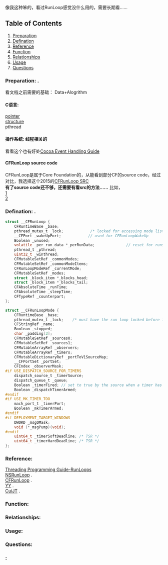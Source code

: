 像我这种笨的，看过RunLoop感觉没什么用的，需要长期看……
## <a name='contents'>Table of Contents</a>

1. [Preparation](#Preparation)
1. [Defination](#Defination)
1. [Reference](#Reference)
1. [Function](#Function)
1. [Relationships](#Relationships)
1. [Usage](#Usage)
1. [Questions](#Questions)
### <a name='Preparation'>Preparation:</a> . 
看文档之前需要的基础：
Data+Alogrithm
#### C语言: 
[pointer](https://github.com/saint-shaka/CHowToProgram8thNotes/blob/master/07.C%20Pointers.md)  
[structure](https://github.com/saint-shaka/CHowToProgram8thNotes/blob/master/10.C%20Structures,%20Unions,%20Bit%20Manipulation%20and%20Enumerations.md)   
pthread
#### 操作系统: 线程相关的  
看看这个也有好处[Cocoa Event Handling Guide](https://developer.apple.com/library/archive/documentation/Cocoa/Conceptual/EventOverview/EventArchitecture/EventArchitecture.html#//apple_ref/doc/uid/10000060i-CH3-SW11)  

#### CFRunLoop source code
CFRunLoop是属于Core Foundation的，从[](https://opensource.apple.com/source/CF/)能看到部分CF的source code，经过对比，我选择这个2015的[CFRunLoop SRC](https://opensource.apple.com/source/CF/CF-1153.18/CFRunLoop.c.auto.html)  
**有了source code还不够，还需要有看src的方法……**
比如，  
[1](https://github.com/aredridel/how-to-read-code/blob/master/how-to-read-code.md)  
[2](http://himmele.blogspot.com/2012/01/how-do-you-read-source-code.html)  


 
### <a name='Defination'>Defination:</a> . 
```C
struct __CFRunLoop {
    CFRuntimeBase _base;
    pthread_mutex_t _lock;            /* locked for accessing mode list */
    __CFPort _wakeUpPort;            // used for CFRunLoopWakeUp
    Boolean _unused;
    volatile _per_run_data *_perRunData;              // reset for runs of the run loop
    pthread_t _pthread;
    uint32_t _winthread;
    CFMutableSetRef _commonModes;
    CFMutableSetRef _commonModeItems;
    CFRunLoopModeRef _currentMode;
    CFMutableSetRef _modes;
    struct _block_item *_blocks_head;
    struct _block_item *_blocks_tail;
    CFAbsoluteTime _runTime;
    CFAbsoluteTime _sleepTime;
    CFTypeRef _counterpart;
};
```
```C
struct __CFRunLoopMode {
    CFRuntimeBase _base;
    pthread_mutex_t _lock;    /* must have the run loop locked before locking this */
    CFStringRef _name;
    Boolean _stopped;
    char _padding[3];
    CFMutableSetRef _sources0;
    CFMutableSetRef _sources1;
    CFMutableArrayRef _observers;
    CFMutableArrayRef _timers;
    CFMutableDictionaryRef _portToV1SourceMap;
    __CFPortSet _portSet;
    CFIndex _observerMask;
#if USE_DISPATCH_SOURCE_FOR_TIMERS
    dispatch_source_t _timerSource;
    dispatch_queue_t _queue;
    Boolean _timerFired; // set to true by the source when a timer has fired
    Boolean _dispatchTimerArmed;
#endif
#if USE_MK_TIMER_TOO
    mach_port_t _timerPort;
    Boolean _mkTimerArmed;
#endif
#if DEPLOYMENT_TARGET_WINDOWS
    DWORD _msgQMask;
    void (*_msgPump)(void);
#endif
    uint64_t _timerSoftDeadline; /* TSR */
    uint64_t _timerHardDeadline; /* TSR */
};

```
### <a name='Reference'>Reference:</a>  
[Threading Programming Guide-RunLoops](https://developer.apple.com/library/archive/documentation/Cocoa/Conceptual/Multithreading/RunLoopManagement/RunLoopManagement.html#//apple_ref/doc/uid/10000057i-CH16-SW1)  
[NSRunLoop](https://developer.apple.com/documentation/foundation/nsrunloop?language=occ) .  
[CFRunLoop](https://developer.apple.com/documentation/corefoundation/cfrunloop-rht) .  
[YY](https://blog.ibireme.com/2015/05/18/runloop/) .  
[CuiJT](https://www.cnblogs.com/kenshincui/p/6823841.html) .  
### <a name='Function'>Function:</a>  

### <a name='Relationships'>Relationships:</a>

### <a name='Usage'>Usage:</a>


### <a name='Questions'>Questions:</a>  


### <a name=''>:</a>  


